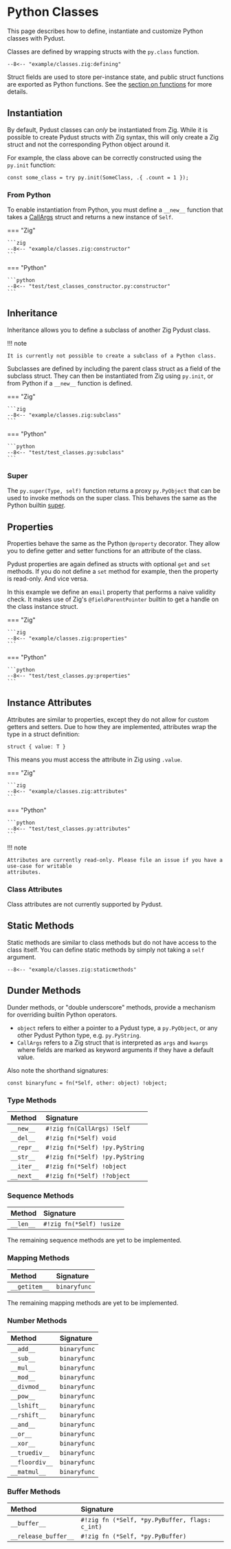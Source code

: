 # Python Classes

This page describes how to define, instantiate and customize Python classes with Pydust.

Classes are defined by wrapping structs with the `py.class` function.

```zig
--8<-- "example/classes.zig:defining"
```

Struct fields are used to store per-instance state, and public struct functions are exported
as Python functions. See the [section on functions](./functions.md) for more details.

## Instantiation

By default, Pydust classes can _only_ be instantiated from Zig. While it is possible to
create Pydust structs with Zig syntax, this will only create a Zig struct and not the
corresponding Python object around it.

For example, the class above can be correctly constructed using the `py.init` function:

```zig
const some_class = try py.init(SomeClass, .{ .count = 1 });
```

### From Python

To enable instantiation from Python, you must define a `__new__` function
that takes a [CallArgs](./functions.md#call-args) struct and returns a new instance of `Self`.

=== "Zig"

    ```zig
    --8<-- "example/classes.zig:constructor"
    ```

=== "Python"

    ```python
    --8<-- "test/test_classes_constructor.py:constructor"
    ```

## Inheritance

Inheritance allows you to define a subclass of another Zig Pydust class.

!!! note

    It is currently not possible to create a subclass of a Python class.

Subclasses are defined by including the parent class struct as a field of the subclass struct.
They can then be instantiated from Zig using `py.init`, or from Python
if a `__new__` function is defined.

=== "Zig"

    ```zig
    --8<-- "example/classes.zig:subclass"
    ```

=== "Python"

    ```python
    --8<-- "test/test_classes.py:subclass"
    ```

### Super

The `py.super(Type, self)` function returns a proxy `py.PyObject` that can be used to invoke methods on the super class. This behaves the same as the Python builtin [super](https://docs.python.org/3/library/functions.html#super).

## Properties

Properties behave the same as the Python `@property` decorator. They allow you to define
getter and setter functions for an attribute of the class.

Pydust properties are again defined as structs with optional `get` and `set` methods. If you
do not define a `set` method for example, then the property is read-only. And vice versa.

In this example we define an `email` property that performs a naive validity check. It makes
use of Zig's `@fieldParentPointer` builtin to get a handle on the class instance struct.

=== "Zig"

    ```zig
    --8<-- "example/classes.zig:properties"
    ```

=== "Python"

    ```python
    --8<-- "test/test_classes.py:properties"
    ```

## Instance Attributes

Attributes are similar to properties, except they do not allow for custom getters and setters.
Due to how they are implemented, attributes wrap the type in a struct definition:

```zig
struct { value: T }
```

This means you must access the attribute in Zig using `.value`.


=== "Zig"

    ```zig
    --8<-- "example/classes.zig:attributes"
    ```

=== "Python"

    ```python
    --8<-- "test/test_classes.py:attributes"
    ```

!!! note

    Attributes are currently read-only. Please file an issue if you have a use-case for writable
    attributes.

### Class Attributes

Class attributes are not currently supported by Pydust.

## Static Methods

Static methods are similar to class methods but do not have access to the class itself. You can define static methods by simply not taking a `self` argument.

```zig
--8<-- "example/classes.zig:staticmethods"
```

## Dunder Methods

Dunder methods, or "double underscore" methods, provide a mechanism for overriding builtin
Python operators.

* `object` refers to either a pointer to a Pydust type, a `py.PyObject`,
  or any other Pydust Python type, e.g. `py.PyString`.
* `CallArgs` refers to a Zig struct that is interpreted as `args` and `kwargs`
  where fields are marked as keyword arguments if they have a default value.  

Also note the shorthand signatures:

```zig
const binaryfunc = fn(*Self, other: object) !object;
```

### Type Methods

| Method     | Signature                      |
|:-----------|:-------------------------------|
| `__new__`  | `#!zig fn(CallArgs) !Self`     |
| `__del__`  | `#!zig fn(*Self) void`         |
| `__repr__` | `#!zig fn(*Self) !py.PyString` |
| `__str__`  | `#!zig fn(*Self) !py.PyString` |
| `__iter__` | `#!zig fn(*Self) !object`      |
| `__next__` | `#!zig fn(*Self) !?object`     |

### Sequence Methods

| Method       | Signature                  |
|:-------------|:---------------------------|
| `__len__`    | `#!zig fn(*Self) !usize`   |

The remaining sequence methods are yet to be implemented.

### Mapping Methods

| Method          | Signature     |
|:----------------|:--------------|
| `__getitem__`   | `binaryfunc`  |

The remaining mapping methods are yet to be implemented.

### Number Methods

| Method         | Signature     |
|:---------------|:--------------|
| `__add__`      | `binaryfunc`  |
| `__sub__`      | `binaryfunc`  |
| `__mul__`      | `binaryfunc`  |
| `__mod__`      | `binaryfunc`  |
| `__divmod__`   | `binaryfunc`  |
| `__pow__`      | `binaryfunc`  |
| `__lshift__`   | `binaryfunc`  |
| `__rshift__`   | `binaryfunc`  |
| `__and__`      | `binaryfunc`  |
| `__or__`       | `binaryfunc`  |
| `__xor__`      | `binaryfunc`  |
| `__truediv__`  | `binaryfunc`  |
| `__floordiv__` | `binaryfunc`  |
| `__matmul__`   | `binaryfunc`  |

### Buffer Methods

| Method               | Signature                                      |
|:---------------------|:-----------------------------------------------|
| `__buffer__`         | `#!zig fn (*Self, *py.PyBuffer, flags: c_int)` |
| `__release_buffer__` | `#!zig fn (*Self, *py.PyBuffer)`               |
